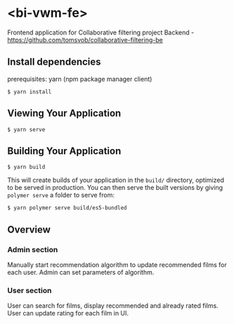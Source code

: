 # \<bi-vwm-fe\>

Frontend application for Collaborative filtering project
Backend - https://github.com/tomsvob/collaborative-filtering-be

## Install dependencies

prerequisites: yarn (npm package manager client)

```
$ yarn install
```

## Viewing Your Application

```
$ yarn serve
```

## Building Your Application

```
$ yarn build
```

This will create builds of your application in the `build/` directory, optimized to be served in production. You can then serve the built versions by giving `polymer serve` a folder to serve from:

```
$ yarn polymer serve build/es5-bundled
```

## Overview

### Admin section

Manually start recommendation algorithm to update recommended films for each user.
Admin can set parameters of algorithm.

### User section

User can search for films, display recommended and already rated films. User can update rating for each film in UI.